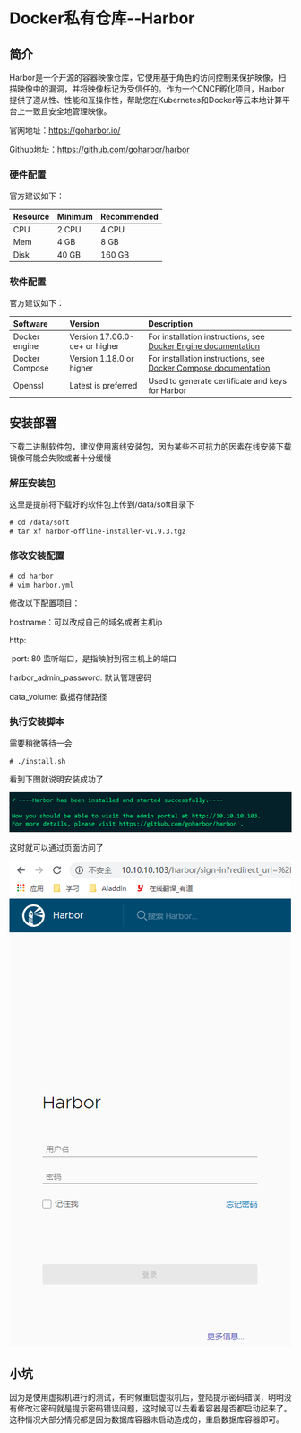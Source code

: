 # Docker私有仓库--Harbor

## 简介

Harbor是一个开源的容器映像仓库，它使用基于角色的访问控制来保护映像，扫描映像中的漏洞，并将映像标记为受信任的。作为一个CNCF孵化项目，Harbor提供了遵从性、性能和互操作性，帮助您在Kubernetes和Docker等云本地计算平台上一致且安全地管理映像。

官网地址：https://goharbor.io/

Github地址：https://github.com/goharbor/harbor



### 硬件配置

官方建议如下：

| Resource | Minimum | Recommended |
| :------- | :------ | :---------- |
| CPU      | 2 CPU   | 4 CPU       |
| Mem      | 4 GB    | 8 GB        |
| Disk     | 40 GB   | 160 GB      |

### 软件配置

官方建议如下：

| Software       | Version                       | Description                                                  |
| :------------- | :---------------------------- | :----------------------------------------------------------- |
| Docker engine  | Version 17.06.0-ce+ or higher | For installation instructions, see [Docker Engine documentation](https://docs.docker.com/engine/installation/) |
| Docker Compose | Version 1.18.0 or higher      | For installation instructions, see [Docker Compose documentation](https://docs.docker.com/compose/install/) |
| Openssl        | Latest is preferred           | Used to generate certificate and keys for Harbor             |



## 安装部署

下载二进制软件包，建议使用离线安装包，因为某些不可抗力的因素在线安装下载镜像可能会失败或者十分缓慢

### 解压安装包

这里是提前将下载好的软件包上传到/data/soft目录下

```shell
# cd /data/soft
# tar xf harbor-offline-installer-v1.9.3.tgz
```

### 修改安装配置

```shell
# cd harbor
# vim harbor.yml
```

修改以下配置项目：

hostname：可以改成自己的域名或者主机ip

http:

​     port: 80    监听端口，是指映射到宿主机上的端口

harbor_admin_password: 默认管理密码

data_volume:  数据存储路径

### 执行安装脚本

需要稍微等待一会

```
# ./install.sh
```

看到下图就说明安装成功了

![image-20200603140521435](../images/image-20200603140521435.png)



这时就可以通过页面访问了

![image-20200603140559161](../images/image-20200603140559161.png)





## 小坑

因为是使用虚拟机进行的测试，有时候重启虚拟机后，登陆提示密码错误，明明没有修改过密码就是提示密码错误问题，这时候可以去看看容器是否都启动起来了。这种情况大部分情况都是因为数据库容器未启动造成的，重启数据库容器即可。